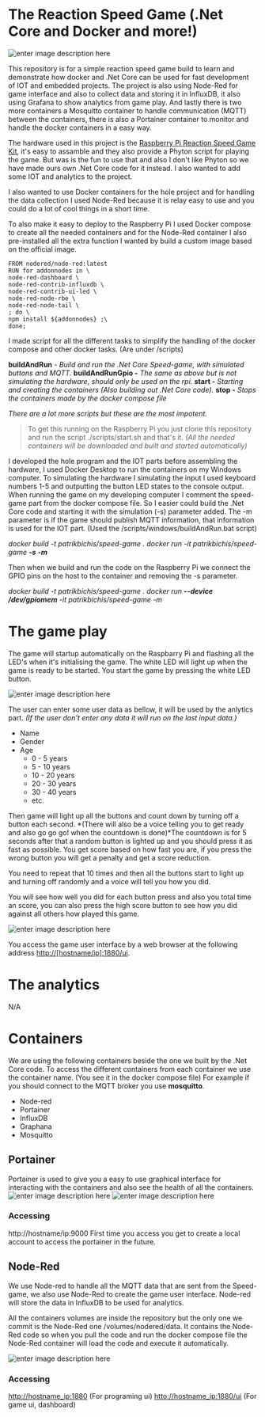 # The Reaction Speed Game (.Net Core and Docker and more!)
![enter image description here](https://github.com/PatrikBichis/dotnet-core-reaction-speed-game/raw/master/docs/speedgame.jpg)

This repository is for a simple reaction speed game build to learn and demonstrate how docker and .Net Core can be used for fast development of IOT and embedded projects.  The project is also using Node-Red for game interface and also to collect data and storing it in InfluxDB, it also using Grafana to show analytics from game play. And lastly there is two more containers a Mosquitto container to handle communication (MQTT) between the containers, there is also a Portainer container to monitor and handle the docker containers in a easy way. 

The hardware used in this project is the [Raspberry Pi Reaction Speed Game Kit](https://thepihut.com/products/raspberry-pi-reaction-speed-game-kit), it's easy to assamble and they also provide a Phyton script for playing the game. But was is the fun to use that and also I don't like Phyton so we have made ours own .Net Core code for it instead. I also wanted to add some IOT and analytics to the project.

I also wanted to use Docker containers for the hole project and for handling the data collection I used Node-Red because it is relay easy to use and you could do a lot of cool things in a short time.

To also make it easy to deploy to the Raspberry Pi I used Docker compose to create all the needed containers and for the Node-Red container I also pre-installed all the extra function I wanted by build a custom image based on the official image.

    FROM nodered/node-red:latest
    RUN for addonnodes in \
    node-red-dashboard \
    node-red-contrib-influxdb \
    node-red-contrib-ui-led \
    node-red-node-rbe \
    node-red-node-tail \
    ; do \
    npm install ${addonnodes} ;\
    done;
    
I made script for all the different tasks to simplify the handling of the docker compose and other docker tasks. (Are under /scripts)

**buildAndRun** - *Build and run the .Net Core Speed-game, with simulated buttons and MQTT.* 
**buildAndRunGpio -** *The same as above but is not simulating the hardware, should only be used on the rpi.*
**start -** *Starting and creating the containers (Also building out .Net Core code).*
**stop -** *Stops the containers made by the docker compose file*

*There are a lot more scripts but these are the most impotent.*

> To get this running on the Raspberry Pi  you just clone this repository and run the script ./scripts/start.sh and that's it. *(All the needed containers will be downloaded and built and started automatically)* 

I developed the hole program and the IOT parts before assembling the hardware, I used Docker Desktop to run the containers on my Windows computer. To simulating the hardware I simulating the input I used keyboard numbers 1-5 and outputting the button LED states to the console output. When running the game on my developing computer I comment the speed-game part from the docker compose file. So I easier could build the .Net Core code and starting it with the simulation (-s) parameter added. The -m parameter is if the game should publish MQTT information, that information is used for the IOT part. (Used the /scripts/windows/buildAndRun.bat script)

*docker build -t patrikbichis/speed-game .
docker run -it patrikbichis/speed-game **-s** **-m***

Then when we build and run the code on the Raspberry Pi we connect the GPIO pins on the host to the container and removing the -s parameter.

*docker build -t patrikbichis/speed-game .
docker run **--device /dev/gpiomem** -it patrikbichis/speed-game -m*

# The game play
The game will startup automatically on the Raspbarry Pi and flashing all the LED's when it's initialising the game. The white LED will light up when the game is ready to be started. You start the game by pressing the white LED button.

![enter image description here](https://github.com/PatrikBichis/dotnet-core-reaction-speed-game/raw/master/docs/gamestart.jpg)

The user can enter some user data as bellow, it will be used by the anlytics part. *(If the user don't enter any data it will run on the last input data.)*
 - Name 
 - Gender
 - Age
	 - 0 - 5 years
	 - 5 - 10 years
	 - 10 - 20 years
	 - 20 - 30 years
	 - 30 - 40 years
	 - etc.

Then game will light up all the buttons and count down by turning off a button each second. *(There will also be a voice telling you to get ready and also go go go! when the countdown is done)*The countdown is for 5 seconds after that a random button is lighted up and you should press it as fast as possible. You get score based on how fast you are, if you press the wrong button you will get a penalty and get a score reduction.

You need to repeat that 10 times and then all the buttons start to light up and turning off randomly and a voice will tell you how you did.

You will see how well you did for each button press and also you total time an score, you can also press the high score button to see how you did against all others how played this game.

![enter image description here](https://github.com/PatrikBichis/dotnet-core-reaction-speed-game/raw/master/docs/gameui.JPG)

You access the game user interface by a web browser at the following address [http://\[hostname/ip\]:1880/ui](http://hostname_ip:1880/ui).

# The analytics
N/A

# Containers

We are using the following containers beside the one we built by the .Net Core code. To access the different containers from each container we use the container name. (You see it in the docker compose file) For example if you should connect to the MQTT broker you use **mosquitto**. 

 - Node-red
 - Portainer
 - InfluxDB
 - Graphana
 - Mosquitto 

## Portainer 

Portainer is used to give you a easy to use graphical interface for interacting with the containers and also see the health of all the containers.
![enter image description here](https://github.com/PatrikBichis/dotnet-core-reaction-speed-game/raw/master/docs/portainer1.JPG)
![enter image description here](https://github.com/PatrikBichis/dotnet-core-reaction-speed-game/raw/master/docs/portainer2.JPG)
### Accessing
http://hostname/ip:9000
First time you access you get to create a local account to access the portainer in the future.

## Node-Red
We use Node-red to handle all the MQTT data that are sent from the Speed-game, we also use Node-Red to create the game user interface. Node-red will store the data in InfluxDB to be used for analytics.

All the containers volumes are inside the repository but the only one we commit is the Node-Red one /volumes/nodered/data. It contains the Node-Red code so when you pull the code and run the docker compose file the Node-Red container will load the code and execute it automatically.

![enter image description here](https://github.com/PatrikBichis/dotnet-core-reaction-speed-game/raw/master/docs/nodered1.JPG)
### Accessing
[http://hostname_ip:1880](http://hostname_ip:1880) (For programing ui)
[htto://hostname_ip:1880/ui](htto://hostname_ip:1880/ui) (For game ui, dashboard)
